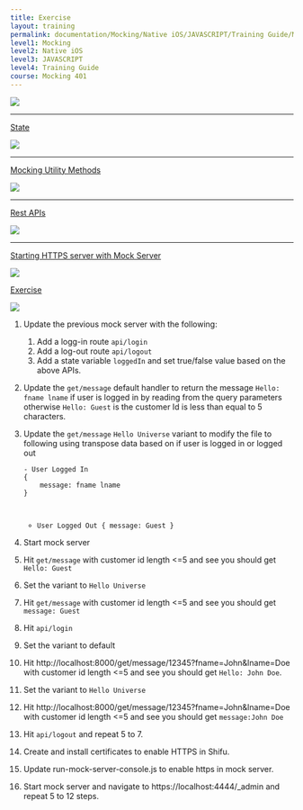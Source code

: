 ```yaml
---
title: Exercise
layout: training
permalink: documentation/Mocking/Native iOS/JAVASCRIPT/Training Guide/Mocking 401/Exercise
level1: Mocking
level2: Native iOS
level3: JAVASCRIPT
level4: Training Guide
course: Mocking 401
---
```

<div class="sidebar">
<div class="training-doc-link">
<div class ="training-doc-link-left">
<img class="training-doc-link-left__img" src="{{site.baseurl}}/images/training/checked.png" srcset="{{site.baseurl}}/images/training/checked%402x.png 2x, {{site.baseurl}}/images/training/checked%403x.png 3x" /><hr class="training-doc-link-left__hr training-doc-link-left__hr-completed" /></div>
<p class="training-doc-link__text">
<a class="training-doc-link__text-completed" href="./State">State</a></p>
</div>
<div class="training-doc-link">
<div class ="training-doc-link-left">
<img class="training-doc-link-left__img" src="{{site.baseurl}}/images/training/checked.png" srcset="{{site.baseurl}}/images/training/checked%402x.png 2x, {{site.baseurl}}/images/training/checked%403x.png 3x" /><hr class="training-doc-link-left__hr training-doc-link-left__hr-completed" /></div>
<p class="training-doc-link__text">
<a class="training-doc-link__text-completed" href="./Mocking Utility Methods">Mocking Utility Methods</a></p>
</div>
<div class="training-doc-link">
<div class ="training-doc-link-left">
<img class="training-doc-link-left__img" src="{{site.baseurl}}/images/training/checked.png" srcset="{{site.baseurl}}/images/training/checked%402x.png 2x, {{site.baseurl}}/images/training/checked%403x.png 3x" /><hr class="training-doc-link-left__hr training-doc-link-left__hr-completed" /></div>
<p class="training-doc-link__text">
<a class="training-doc-link__text-completed" href="./Rest APIs">Rest APIs</a></p>
</div>
<div class="training-doc-link">
<div class ="training-doc-link-left">
<img class="training-doc-link-left__img" src="{{site.baseurl}}/images/training/checked.png" srcset="{{site.baseurl}}/images/training/checked%402x.png 2x, {{site.baseurl}}/images/training/checked%403x.png 3x" /><hr class="training-doc-link-left__hr training-doc-link-left__hr-completed" /></div>
<p class="training-doc-link__text">
<a class="training-doc-link__text-completed" href="./Starting HTTPS server with Mock Server">Starting HTTPS server with Mock Server</a></p>
</div>
<div class="training-doc-link">
<div class ="training-doc-link-left">
<img class="training-doc-link-left__img" src="{{site.baseurl}}/images/training/actived.png" srcset="{{site.baseurl}}/images/training/actived%402x.png 2x, {{site.baseurl}}/images/training/actived%403x.png 3x" /></div>
<p class="training-doc-link__text">
<a class="training-doc-link__text-current" href="./Exercise">Exercise</a></p>
</div>
</div>
<div class="training-doc-nav-btn">
<a href="./Starting HTTPS server with Mock Server"><img src="{{site.baseurl}}/images/training/btn-left.png" srcset="{{site.baseurl}}/images/training/btn-left%402x.png 2x, {{site.baseurl}}/images/training/btn-left%403x.png 3x" /></a>
</div>
<div class="training-content markdown">
<ol>
<li><p>Update the previous mock server with the following:</p>
<ol>
<li>Add a logg-in route <code>api/login</code></li>
<li>Add a log-out route <code>api/logout</code></li>
<li>Add a state variable <code>loggedIn</code> and set true/false value based on the above APIs.</li>
</ol></li>
<li><p>Update the <code>get/message</code> default handler to return the message <code>Hello: fname lname</code> if user is logged in by reading from the query parameters otherwise  <code>Hello: Guest</code> is the customer Id is less than equal to 5 characters.</p></li>
<li><p>Update the <code>get/message</code> <code>Hello Universe</code> variant to modify the file to following using transpose data based on if user is logged in or logged out</p>
<pre><code class="language-js">- User Logged In
{
    message: fname lname
}

- User Logged Out
{
    message: Guest
}
</code></pre></li>
<li><p>Start mock server</p></li>
<li><p>Hit <code>get/message</code> with customer id length &lt;=5 and see you should get <code>Hello: Guest</code></p></li>
<li><p>Set the variant to <code>Hello Universe</code></p></li>
<li><p>Hit <code>get/message</code> with customer id length &lt;=5 and see you should get <code>message: Guest</code></p></li>
<li><p>Hit <code>api/login</code></p></li>
<li><p>Set the variant to default</p></li>
<li><p>Hit http://localhost:8000/get/message/12345?fname=John&amp;lname=Doe with customer id length &lt;=5 and see you should get <code>Hello: John Doe</code>.</p></li>
<li><p>Set the variant to <code>Hello Universe</code></p></li>
<li><p>Hit http://localhost:8000/get/message/12345?fname=John&amp;lname=Doe with customer id length &lt;=5 and see you should get <code>message:John Doe</code></p></li>
<li><p>Hit <code>api/logout</code> and repeat 5 to 7.</p></li>
<li><p>Create and install certificates to enable HTTPS in Shifu.</p></li>
<li><p>Update run-mock-server-console.js to enable https in mock server.</p></li>
<li><p>Start mock server and navigate to https://localhost:4444/_admin and repeat 5 to 12 steps.</p></li>
</ol>
</div>
<div class="training-doc-nav-btn">
</div>
